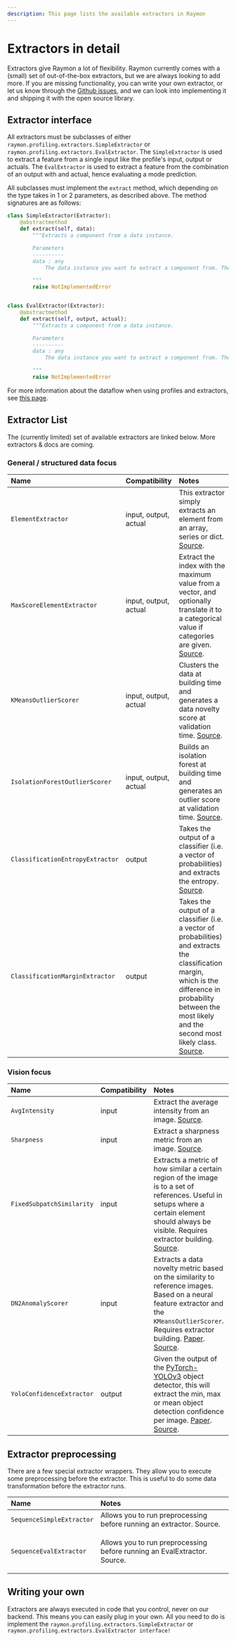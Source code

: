 ```yaml
---
description: This page lists the available extractors in Raymon
---
```


# Extractors in detail

Extractors give Raymon a lot of flexibility. Raymon currently comes with a \(small\) set of out-of-the-box extractors, but we are always looking to add more. If you are missing functionality, you can write your own extractor, or let us know through the [Github issues](https://github.com/raymon-ai/raymon/issues), and we can look into implementing it and shipping it with the open source library.

## Extractor interface

All extractors must be subclasses of either `raymon.profiling.extractors.SimpleExtractor` or `raymon.profiling.extractors.EvalExtractor`. The `SimpleExtractor` is used to extract a feature from a single input like the profile's input, output or actuals. The `EvalExtractor` is used to extract a feature from the combination of an output with and actual, hence evaluating a mode prediction.

 All subclasses must implement the `extract` method, which depending on the type takes in 1 or 2 parameters, as described above. The method signatures are as follows:

```python
class SimpleExtractor(Extractor):
    @abstractmethod
    def extract(self, data):
        """Extracts a component from a data instance.

        Parameters
        ----------
        data : any
            The data instance you want to extract a component from. The type is up to you.

        """
        raise NotImplementedError


class EvalExtractor(Extractor):
    @abstractmethod
    def extract(self, output, actual):
        """Extracts a component from a data instance.

        Parameters
        ----------
        data : any
            The data instance you want to extract a component from. The type is up to you.

        """
        raise NotImplementedError
```

For more information about the dataflow when using profiles and extractors, see [this page]().

## Extractor List

The \(currently limited\) set of available extractors are linked below. More extractors & docs are coming.

### General / structured data focus

| Name | Compatibility | Notes |
| :--- | :--- | :--- |
| `ElementExtractor` | input, output, actual | This extractor simply extracts an element from an array, series or dict. [Source](https://github.com/raymon-ai/raymon/blob/71e1e5455d69e01cb9e19dd60d5012997caa9e8c/raymon/profiling/extractors/structured/element.py#L8). |
| `MaxScoreElementExtractor` | input, output, actual | Extract the index with the maximum value from a vector, and optionally translate it to a categorical value if categories are given. [Source](https://github.com/raymon-ai/raymon/blob/71e1e5455d69e01cb9e19dd60d5012997caa9e8c/raymon/profiling/extractors/structured/element.py#L58). |
| `KMeansOutlierScorer` | input, output, actual | Clusters the data at building time and generates a data novelty score at validation time. [Source](https://github.com/raymon-ai/raymon/blob/71e1e5455d69e01cb9e19dd60d5012997caa9e8c/raymon/profiling/extractors/structured/kmeans.py#L11). |
| `IsolationForestOutlierScorer` | input, output, actual | Builds an isolation forest at building time and generates an outlier score at validation time. [Source](https://github.com/raymon-ai/raymon/blob/71e1e5455d69e01cb9e19dd60d5012997caa9e8c/raymon/profiling/extractors/structured/iforest.py#L13). |
| `ClassificationEntropyExtractor` | output | Takes the output of a classifier \(i.e. a vector of probabilities\) and extracts the entropy. [Source](https://github.com/raymon-ai/raymon/blob/71e1e5455d69e01cb9e19dd60d5012997caa9e8c/raymon/profiling/extractors/structured/entropy.py#L7). |
| `ClassificationMarginExtractor` | output | Takes the output of a classifier \(i.e. a vector of probabilities\) and extracts the classification margin, which is the difference in probability between the most likely and the second most likely class. [Source](https://github.com/raymon-ai/raymon/blob/71e1e5455d69e01cb9e19dd60d5012997caa9e8c/raymon/profiling/extractors/structured/margin.py#L7). |

### Vision focus

| Name  | Compatibility | Notes |
| :--- | :--- | :--- |
| `AvgIntensity` | input | Extract the average intensity from an image. [Source](https://github.com/raymon-ai/raymon/blob/71e1e5455d69e01cb9e19dd60d5012997caa9e8c/raymon/profiling/extractors/vision/intensity.py#L7). |
| `Sharpness` | input | Extract a sharpness metric from an image. [Source](https://github.com/raymon-ai/raymon/blob/71e1e5455d69e01cb9e19dd60d5012997caa9e8c/raymon/profiling/extractors/vision/sharpness.py#L7). |
| `FixedSubpatchSimilarity` | input | Extracts a metric of how similar a certain region of the image is to a set of references. Useful in setups where a certain element should always be visible. Requires extractor building. [Source](https://github.com/raymon-ai/raymon/blob/71e1e5455d69e01cb9e19dd60d5012997caa9e8c/raymon/profiling/extractors/vision/similarity.py#L11). |
| `DN2AnomalyScorer` | input | Extracts a data novelty metric based on the similarity to reference images. Based on a neural feature extractor and the `KMeansOutlierScorer`. Requires extractor building. [Paper](https://arxiv.org/abs/2002.10445). [Source](https://github.com/raymon-ai/raymon/blob/71e1e5455d69e01cb9e19dd60d5012997caa9e8c/raymon/profiling/extractors/vision/anomaly.py#L15). |
| `YoloConfidenceExtractor` | output | Given the output of the [PyTorch-YOLOv3](https://github.com/eriklindernoren/PyTorch-YOLOv3) object detector, this will extract the min, max or mean object detection confidence per image. [Paper](https://arxiv.org/abs/1809.09875). [Source](https://github.com/raymon-ai/raymon/blob/71e1e5455d69e01cb9e19dd60d5012997caa9e8c/raymon/profiling/extractors/vision/yolo.py#L6).  |

## Extractor preprocessing

There are a few special extractor wrappers. They allow you to execute some preprocessing before the extractor. This is useful to do some data transformation before the extractor runs. 

<table>
  <thead>
    <tr>
      <th style="text-align:left">Name</th>
      <th style="text-align:left">Notes</th>
    </tr>
  </thead>
  <tbody>
    <tr>
      <td style="text-align:left"><code>SequenceSimpleExtractor</code>
      </td>
      <td style="text-align:left">Allows you to run preprocessing before running an extractor. Source.</td>
    </tr>
    <tr>
      <td style="text-align:left"><code>SequenceEvalExtractor</code>
      </td>
      <td style="text-align:left">
        <p>Allows you to run preprocessing before running an EvalExtractor. Source.</p>
        <p></p>
      </td>
    </tr>
  </tbody>
</table>

## Writing your own

Extractors are always executed in code that you control, never on our backend. This means you can easily plug in your own. All you need to do is implement the `raymon.profiling.extractors.SimpleExtractor` or `raymon.profiling.extractors.EvalExtractor interface!`



